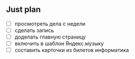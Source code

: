 ## Just plan
- [ ] просмотреть дела с недели 
- [ ] сделать запись 
- [ ] доделать главную страницу 
- [ ] включить в шаблон Яндекс.музыку
- [ ] составить карточки из билетов информатика
